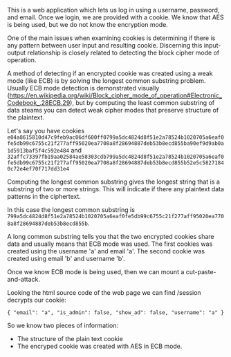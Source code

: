 This is a web application which lets us log in using a username,
password, and email. Once we login, we are provided with a cookie. We know that AES is being used, but we do not know the encryption mode.

One of the main issues when examining cookies is determining if there is any pattern between user input and resulting cookie. Discerning this input-output relationship is closely related to detecting the block cipher mode of operation. 

A method of detecting if an encrypted cookie was created using a weak mode (like ECB) is by solving the longest common substring problem. Usually ECB mode detection is demonstrated visually (https://en.wikipedia.org/wiki/Block_cipher_mode_of_operation#Electronic_Codebook_.28ECB.29), but by computing the least common substring of data steams you can detect weak cipher modes that preserve structure of the plaintext.

Let's say you have cookies `e04a8615810d47c9feb9ac06df600ff0799a5dc4824d8f51e2a78524b1020705a6eaf0fe5db99c6755c21f277aff95020ea7708a8f28694887deb53b8ecd855ba90ef9d9ab0a1d5913baf5f4c592e484` and `32affc73397fb19aa02584ae58303cdb799a5dc4824d8f51e2a78524b1020705a6eaf0fe5db99c6755c21f277aff95020ea7708a8f28694887deb53b8ecd855b52e5c58271840c72e4ef70f717dd31e4` 

Computing the longest common substring gives the longest string that is a substring of two or more strings. This will indicate if there any plaintext data patterns in the ciphertext. 

In this case the longest common substring is `799a5dc4824d8f51e2a78524b1020705a6eaf0fe5db99c6755c21f277aff95020ea7708a8f28694887deb53b8ecd855b`.  

A long common substring tells you that the two encrypted cookies share data and usually means that ECB mode was used. The first cookies was created using the username 'a' and email 'a'. The second cookie was created using email 'b' and username 'b'. 

Once we know ECB mode is being used, then we can mount a cut-paste-and-attack. 

Looking the html source code of the web page we can find /session decrypts our cookie:

`{
  "email": "a",
  "is_admin": false,
  "show_ad": false,
  "username": "a"
}`  

So we know two pieces of information: 
* The structure of the plain text cookie 
* The encryped cookie was created with AES in ECB mode. 

